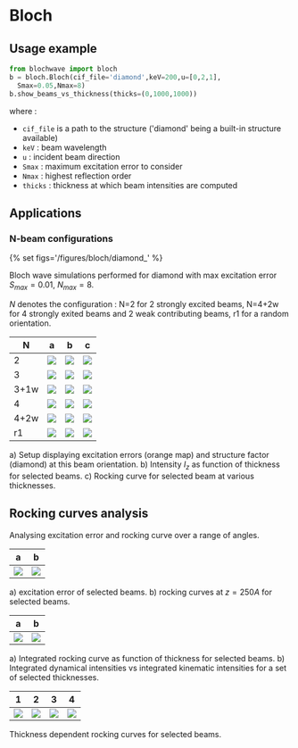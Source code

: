 # Bloch

## Usage example
```python
from blochwave import bloch
b = bloch.Bloch(cif_file='diamond',keV=200,u=[0,2,1],
  Smax=0.05,Nmax=8)
b.show_beams_vs_thickness(thicks=(0,1000,1000))
```

where :

- `cif_file` is a path to the structure ('diamond' being a built-in structure available)
- `keV`  : beam wavelength
- `u`    : incident beam direction
- `Smax` : maximum excitation error to consider  
- `Nmax` : highest reflection order
- `thicks` : thickness at which beam intensities are computed


## Applications
### N-beam configurations
{% set figs='/figures/bloch/diamond_' %}

Bloch wave simulations performed for diamond with max excitation error $S_{max}=0.01$, $N_{max}=8$.

$N$ denotes the configuration :
N=2 for 2 strongly excited beams,
N=4+2w for 4 strongly exited beams and 2 weak contributing beams,
r1 for a random orientation.


N   | a  | b  | c
--- | -- | -- | --
2   | [![]({{figs}}2beam_Sw.svg)]({{figs}}2beam_Sw.svg)     | [![]({{figs}}2beam_Iz.svg)]({{figs}}2beam_Iz.svg) | [![]({{figs}}2beam_beams0.svg)]({{figs}}2beam_beams0.svg)
3   | [![]({{figs}}3beam_Sw.svg)]({{figs}}3beam_Sw.svg)     | [![]({{figs}}3beam_Iz.svg)]({{figs}}3beam_Iz.svg) | [![]({{figs}}3beam_beams0.svg)]({{figs}}3beam_beams0.svg)
3+1w| [![]({{figs}}3_1beam_Sw.svg)]({{figs}}3_1beam_Sw.svg) | [![]({{figs}}3_1beam_Iz.svg)]({{figs}}3_1beam_Iz.svg) | [![]({{figs}}3_1beam_beams0.svg)]({{figs}}3_1beam_beams0.svg)
4   | [![]({{figs}}4beam_Sw.svg)]({{figs}}4beam_Sw.svg)     | [![]({{figs}}4beam_Iz.svg)]({{figs}}4beam_Iz.svg) | [![]({{figs}}4beam_beams0.svg)]({{figs}}4beam_beams0.svg)
4+2w| [![]({{figs}}4_2beam_Sw.svg)]({{figs}}4_2beam_Sw.svg) | [![]({{figs}}4_2beam_Iz.svg)]({{figs}}4_2beam_Iz.svg) | [![]({{figs}}4_2beam_beams0.svg)]({{figs}}4_2beam_beams0.svg)
r1  | [![]({{figs}}r1_Sw.svg)]({{figs}}r1_Sw.svg) | [![]({{figs}}r1_Iz.svg)]({{figs}}r1_Iz.svg) | [![]({{figs}}r1_beams0.svg)]({{figs}}r1_beams0.svg)

a) Setup displaying excitation errors (orange map) and structure factor (diamond) at this beam orientation.
b) Intensity $I_z$ as function of thickness for selected beams.
c) Rocking curve for selected beam at various thicknesses.



## Rocking curves analysis
Analysing excitation error and rocking curve over a range of angles.

a  | b
-- | --
[![]({{figs}}r1_theta_Sw.svg)]({{figs}}r1_theta_Sw.svg) | [![]({{figs}}r1_theta_I.svg)]({{figs}}r1_theta_I.svg)

a) excitation error of selected beams.
b) rocking curves at $z=250 A$ for selected beams.

a  | b
-- | --
[![]({{figs}}r1_Iint.svg)]({{figs}}r1_Iint.svg) | [![]({{figs}}r1_QQ.svg)]({{figs}}r1_QQ.svg)

a) Integrated rocking curve as function of thickness for selected beams.
b) Integrated dynamical intensities vs integrated kinematic intensities for a set of selected thicknesses.


1 | 2 | 3 | 4
--- | --- | --- | ---
[![]({{figs}}r1_beams0.svg)]({{figs}}r1_beams0.svg)  | [![]({{figs}}r1_beams1.svg)]({{figs}}r1_beams1.svg)  | [![]({{figs}}r1_beams2.svg)]({{figs}}r1_beams2.svg)  | [![]({{figs}}r1_beams3.svg)]({{figs}}r1_beams3.svg)

Thickness dependent rocking curves for selected beams.
